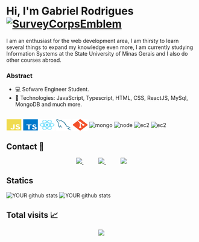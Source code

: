 

# Hi, I'm Gabriel Rodrigues <a href="https://emoji.gg/emoji/SurveyCorpsEmblem"><img src="https://emoji.gg/assets/emoji/SurveyCorpsEmblem.png" width="64px" height="64px" alt="SurveyCorpsEmblem"></a>


I am an enthusiast for the web development area, I am thirsty to learn several things to expand my knowledge even more, I am currently studying Information Systems at the State University of Minas Gerais and I also do other courses abroad.

### Abstract

- 💻 Sofware Engineer Student.
- :rocket: Technologies: JavaScript, Typescript, HTML, CSS, ReactJS, MySql, MongoDB and much more.



<div style="display: inline_block"><br>
  <img align="center" alt="Js" height="30" width="40" src="https://raw.githubusercontent.com/devicons/devicon/master/icons/javascript/javascript-plain.svg">
  <img align="center" alt="Ts" height="30" width="40" src="https://raw.githubusercontent.com/devicons/devicon/master/icons/typescript/typescript-plain.svg">
  <img align="center" alt="React" height="30" width="40" src="https://raw.githubusercontent.com/devicons/devicon/master/icons/react/react-original.svg">

  
  <img align="center" alt="MYSQL" height="30" width="40" src="https://raw.githubusercontent.com/devicons/devicon/master/icons/mysql/mysql-original.svg">
  <img align="center" alt="git" height="30" width="40"  src="https://raw.githubusercontent.com/devicons/devicon/master/icons/git/git-original.svg">
  <img align="center" alt="mongo" height="30" width="40"  src="https://www.vectorlogo.zone/logos/mongodb/mongodb-icon.svg">
  <img align="center" alt="node" height="30" width="40"  src="https://raw.githubusercontent.com/rahul-jha98/README_icons/main/language_and_tools/square/node/node.svg">
  <img align="center" alt="ec2" height="30" width="40"  src="https://iconape.com/wp-content/png_logo_vector/aws-ec2.png">
  <img align="center" alt="ec2" height="30" width="40"  src="https://raw.githubusercontent.com/rahul-jha98/README_icons/4d06112f039d3d302017842f696129642a58f6a5/language_and_tools/square/docker/docker.svg">
  
 
  
  
</div>

## Contact :iphone:

<p align="center">
    <a href="https://github.com/gabrielprod">
        <img  src="https://img.shields.io/badge/github-%23100000.svg?&style=for-the-badge&logo=github&logoColor=white&link=mailto:https://github.com/gabrielprod">
    </a>
    &nbsp;&nbsp;&nbsp;&nbsp;&nbsp;&nbsp;&nbsp;&nbsp;&nbsp;
    <a href="mailto:gabrielalemao12@gmail.com">
        <img src="https://img.shields.io/badge/gmail-D14836?&style=for-the-badge&logo=gmail&logoColor=white&link=mailto:gabrielalemao12@gmail.com">
    </a>
    &nbsp;&nbsp;&nbsp;&nbsp;&nbsp;&nbsp;&nbsp;&nbsp;&nbsp;
    <a href="https://www.linkedin.com/in/gabriel-rodrigues-aaa352207/">
        <img src="https://img.shields.io/badge/linkedin-%230077B5.svg?&style=for-the-badge&logo=linkedin&logoColor=white&link=mailto:https://www.linkedin.com/in/gabriel-rodrigues-aaa352207/">
    </a>
</p>

## Statics
![YOUR github stats](https://github-readme-stats.vercel.app/api?username=gabrielprod&theme=react)
![YOUR github stats](https://github-readme-stats.vercel.app/api/top-langs/?username=gabrielprod&layout=compact&hide_border=true&langs_count=10&theme=react)

<p align="center"> 

 ## Total visits :chart_with_upwards_trend: <br>
 <p align="center"> 
   <img alingn="center" src="https://profile-counter.glitch.me/gabrielprod/count.svg" />
 </p>

</p>
